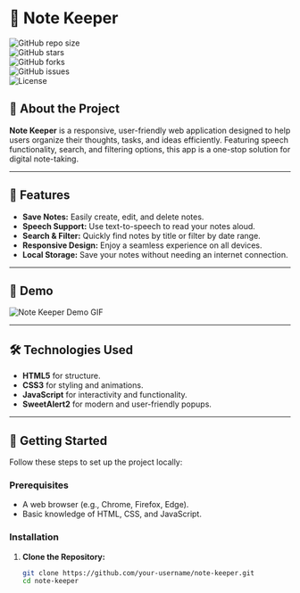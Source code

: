 # 📝 Note Keeper  

![GitHub repo size](https://img.shields.io/github/repo-size/PasinduHirumal/note-keeper)  
![GitHub stars](https://img.shields.io/github/stars/PasinduHirumal/note-keeper?style=social)  
![GitHub forks](https://img.shields.io/github/forks/PasinduHirumal/note-keeper?style=social)  
![GitHub issues](https://img.shields.io/github/issues/PasinduHirumal/note-keeper)  
![License](https://img.shields.io/github/license/PasinduHirumal/note-keeper)  

## 📌 About the Project  

**Note Keeper** is a responsive, user-friendly web application designed to help users organize their thoughts, tasks, and ideas efficiently. Featuring speech functionality, search, and filtering options, this app is a one-stop solution for digital note-taking.  

---

## 🌟 Features  

- **Save Notes:** Easily create, edit, and delete notes.  
- **Speech Support:** Use text-to-speech to read your notes aloud.  
- **Search & Filter:** Quickly find notes by title or filter by date range.  
- **Responsive Design:** Enjoy a seamless experience on all devices.  
- **Local Storage:** Save your notes without needing an internet connection.  

---

## 🎥 Demo  

![Note Keeper Demo GIF](https://your-demo-gif-link.com)  

---

## 🛠️ Technologies Used  

- **HTML5** for structure.  
- **CSS3** for styling and animations.  
- **JavaScript** for interactivity and functionality.  
- **SweetAlert2** for modern and user-friendly popups.  

---

## 🚀 Getting Started  

Follow these steps to set up the project locally:  

### Prerequisites  
- A web browser (e.g., Chrome, Firefox, Edge).  
- Basic knowledge of HTML, CSS, and JavaScript.  

### Installation  
1. **Clone the Repository:**  
   ```bash  
   git clone https://github.com/your-username/note-keeper.git  
   cd note-keeper  
